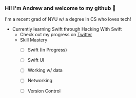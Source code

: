 ### Hi! I'm Andrew and welcome to my github 👋

I'm a recent grad of NYU w/ a degree in CS who loves tech!

* Currently learning Swift through Hacking With Swift
    * Check out my progress on [Twitter](https://twitter.com/SweMint "Named link title")
    * Skill Mastery
       - [ ] Swift (In Progress)
       - [ ] Swift UI
       - [ ] Working w/ data
       - [ ] Networking
       - [ ] Version Control

